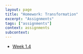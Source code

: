 ```yaml
---
layout: page
title: "Homework: Transformation"
excerpt: "Assignments"
tags: ["assignments"]
context: assignments
subcontext:
---
```


* [Week 1.4](week1.4/)
